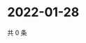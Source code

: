 # 2022-01-28

共 0 条

<!-- BEGIN WEIBO -->
<!-- 最后更新时间 Fri Jan 28 2022 11:00:50 GMT+0800 (China Standard Time) -->

<!-- END WEIBO -->
